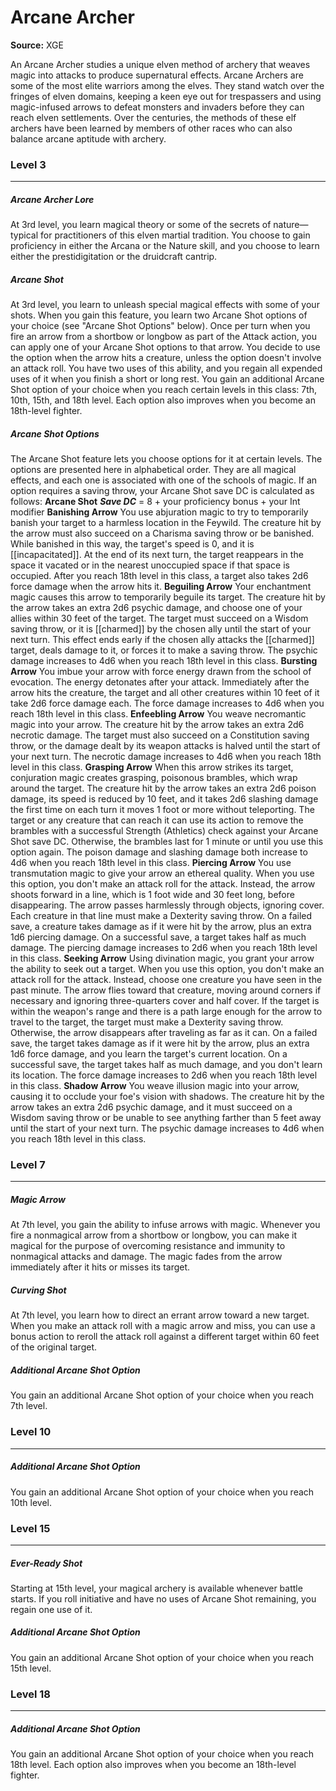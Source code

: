 # Arcane Archer

**Source:** XGE

An Arcane Archer studies a unique elven method of archery that weaves magic into attacks to produce supernatural effects. Arcane Archers are some of the most elite warriors among the elves. They stand watch over the fringes of elven domains, keeping a keen eye out for trespassers and using magic-infused arrows to defeat monsters and invaders before they can reach elven settlements. Over the centuries, the methods of these elf archers have been learned by members of other races who can also balance arcane aptitude with archery.

### Level 3
---
##### **Arcane Archer Lore**
At 3rd level, you learn magical theory or some of the secrets of nature—typical for practitioners of this elven martial tradition. You choose to gain proficiency in either the Arcana or the Nature skill, and you choose to learn either the prestidigitation or the druidcraft cantrip.

##### **Arcane Shot**
At 3rd level, you learn to unleash special magical effects with some of your shots. When you gain this feature, you learn two Arcane Shot options of your choice (see "Arcane Shot Options" below).
Once per turn when you fire an arrow from a shortbow or longbow as part of the Attack action, you can apply one of your Arcane Shot options to that arrow. You decide to use the option when the arrow hits a creature, unless the option doesn't involve an attack roll. You have two uses of this ability, and you regain all expended uses of it when you finish a short or long rest.
You gain an additional Arcane Shot option of your choice when you reach certain levels in this class: 7th, 10th, 15th, and 18th level. Each option also improves when you become an 18th-level fighter.

##### **Arcane Shot Options**
The Arcane Shot feature lets you choose options for it at certain levels. The options are presented here in alphabetical order. They are all magical effects, and each one is associated with one of the schools of magic.
If an option requires a saving throw, your Arcane Shot save DC is calculated as follows:
**Arcane Shot**
***Save DC*** = 8 + your proficiency bonus + your Int modifier
**Banishing Arrow**
You use abjuration magic to try to temporarily banish your target to a harmless location in the Feywild. The creature hit by the arrow must also succeed on a Charisma saving throw or be banished. While banished in this way, the target's speed is 0, and it is [[incapacitated]]. At the end of its next turn, the target reappears in the space it vacated or in the nearest unoccupied space if that space is occupied.
After you reach 18th level in this class, a target also takes 2d6 force damage when the arrow hits it.
**Beguiling Arrow**
Your enchantment magic causes this arrow to temporarily beguile its target. The creature hit by the arrow takes an extra 2d6 psychic damage, and choose one of your allies within 30 feet of the target. The target must succeed on a Wisdom saving throw, or it is [[charmed]] by the chosen ally until the start of your next turn. This effect ends early if the chosen ally attacks the [[charmed]] target, deals damage to it, or forces it to make a saving throw.
The psychic damage increases to 4d6 when you reach 18th level in this class.
**Bursting Arrow**
You imbue your arrow with force energy drawn from the school of evocation. The energy detonates after your attack. Immediately after the arrow hits the creature, the target and all other creatures within 10 feet of it take 2d6 force damage each.
The force damage increases to 4d6 when you reach 18th level in this class.
**Enfeebling Arrow**
You weave necromantic magic into your arrow. The creature hit by the arrow takes an extra 2d6 necrotic damage. The target must also succeed on a Constitution saving throw, or the damage dealt by its weapon attacks is halved until the start of your next turn.
The necrotic damage increases to 4d6 when you reach 18th level in this class.
**Grasping Arrow**
When this arrow strikes its target, conjuration magic creates grasping, poisonous brambles, which wrap around the target. The creature hit by the arrow takes an extra 2d6 poison damage, its speed is reduced by 10 feet, and it takes 2d6 slashing damage the first time on each turn it moves 1 foot or more without teleporting. The target or any creature that can reach it can use its action to remove the brambles with a successful Strength (Athletics) check against your Arcane Shot save DC. Otherwise, the brambles last for 1 minute or until you use this option again.
The poison damage and slashing damage both increase to 4d6 when you reach 18th level in this class.
**Piercing Arrow**
You use transmutation magic to give your arrow an ethereal quality. When you use this option, you don't make an attack roll for the attack. Instead, the arrow shoots forward in a line, which is 1 foot wide and 30 feet long, before disappearing. The arrow passes harmlessly through objects, ignoring cover. Each creature in that line must make a Dexterity saving throw. On a failed save, a creature takes damage as if it were hit by the arrow, plus an extra 1d6 piercing damage. On a successful save, a target takes half as much damage.
The piercing damage increases to 2d6 when you reach 18th level in this class.
**Seeking Arrow**
Using divination magic, you grant your arrow the ability to seek out a target. When you use this option, you don't make an attack roll for the attack. Instead, choose one creature you have seen in the past minute. The arrow flies toward that creature, moving around corners if necessary and ignoring three-quarters cover and half cover. If the target is within the weapon's range and there is a path large enough for the arrow to travel to the target, the target must make a Dexterity saving throw. Otherwise, the arrow disappears after traveling as far as it can. On a failed save, the target takes damage as if it were hit by the arrow, plus an extra 1d6 force damage, and you learn the target's current location. On a successful save, the target takes half as much damage, and you don't learn its location.
The force damage increases to 2d6 when you reach 18th level in this class.
**Shadow Arrow**
You weave illusion magic into your arrow, causing it to occlude your foe's vision with shadows. The creature hit by the arrow takes an extra 2d6 psychic damage, and it must succeed on a Wisdom saving throw or be unable to see anything farther than 5 feet away until the start of your next turn.
The psychic damage increases to 4d6 when you reach 18th level in this class.

### Level 7
---
##### **Magic Arrow**
At 7th level, you gain the ability to infuse arrows with magic. Whenever you fire a nonmagical arrow from a shortbow or longbow, you can make it magical for the purpose of overcoming resistance and immunity to nonmagical attacks and damage. The magic fades from the arrow immediately after it hits or misses its target.

##### **Curving Shot**
At 7th level, you learn how to direct an errant arrow toward a new target. When you make an attack roll with a magic arrow and miss, you can use a bonus action to reroll the attack roll against a different target within 60 feet of the original target.

##### **Additional Arcane Shot Option**
You gain an additional Arcane Shot option of your choice when you reach 7th level.

### Level 10
---
##### **Additional Arcane Shot Option**
You gain an additional Arcane Shot option of your choice when you reach 10th level.

### Level 15
---
##### **Ever-Ready Shot**
Starting at 15th level, your magical archery is available whenever battle starts. If you roll initiative and have no uses of Arcane Shot remaining, you regain one use of it.

##### **Additional Arcane Shot Option**
You gain an additional Arcane Shot option of your choice when you reach 15th level.

### Level 18
---
##### **Additional Arcane Shot Option**
You gain an additional Arcane Shot option of your choice when you reach 18th level. Each option also improves when you become an 18th-level fighter.